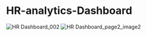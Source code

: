 # HR-analytics-Dashboard
![HR Dashboard_002](https://github.com/abhishek201294/HR-analytics-Dashboard/assets/128690971/0a509002-9cb9-42d0-b7de-9a742aa5d5b4)
![HR Dashboard_page2_image2](https://github.com/abhishek201294/HR-analytics-Dashboard/assets/128690971/40042fb2-8e03-4606-8592-f27b051e22f3)
